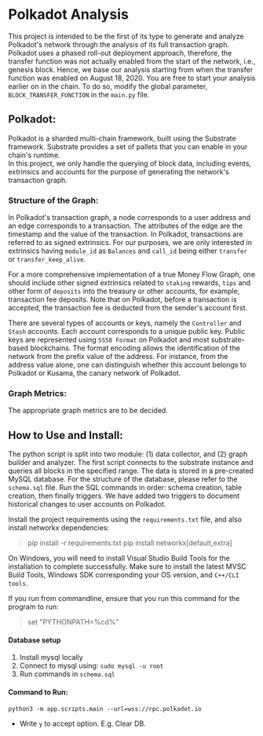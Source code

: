 # Polkadot Analysis
This project is intended to be the first of its type to generate and analyze Polkadot's network through the analysis of its full transaction graph.
Polkadot uses a phased roll-out deployment approach, therefore, the transfer function was not actually enabled from the start of the network, i.e., genesis block. 
Hence, we base our analysis starting from when the transfer function was enabled on August 18, 2020. You are free to start your analysis earlier on in the chain.
To do so, modify the global parameter, `BLOCK_TRANSFER_FUNCTION` in the `main.py` file. 

## Polkadot:
Polkadot is a sharded multi-chain framework, built using the Substrate framework. Substrate provides a set of pallets that you can enable in your chain's runtime.  
In this project, we only handle the querying of block data, including events, extrinsics and accounts for the purpose of generating the network's transaction graph.

### Structure of the Graph:
In Polkadot's transaction graph, a node corresponds to a user address and an edge corresponds to a transaction. The attributes of the edge are the timestamp and the value of the transaction. 
In Polkadot, transactions are referred to as signed extrinsics.
For our purposes, we are only interested in extrinsics having ``module_id`` as ``Balances`` and `call_id` being either `transfer` or `transfer_keep_alive`.

For a more comprehensive implementation of a true Money Flow Graph, one should include other signed extrinsics related to `staking` rewards, `tips` and other form of `deposits` into the treasury or other accounts, for example, 
transaction fee deposits. Note that on Polkadot, before a transaction is accepted, the transaction fee is deducted from the sender's account first. 

There are several types of accounts or keys, namely the ``Controller`` and `Stash` accounts. Each account corresponds to a unique public key. Public keys are represented using `SS58 Format` on Polkadot and most substrate-based blockchains. The format encoding allows the identification of the network from the prefix value of the address. 
For instance, from the address value alone, one can distinguish whether this account belongs to Polkadot or Kusama, the canary network of Polkadot. 

### Graph Metrics:
The appropriate graph metrics are to be decided. 

## How to Use and Install:
The python script is split into two module: (1) data collector, and (2) graph builder and analyzer.
The first script connects to the substrate instance and queries all blocks in the specified range. The data is stored in a pre-created MySQL database. 
For the structure of the database, please refer to the ``schema.sql`` file. Run the SQL commands in order: schema creation, table creation, then finally triggers. 
We have added two triggers to document historical changes to user accounts on Polkadot. 

Install the project requirements using the ``requirements.txt`` file, and also install networkx dependencies:
> pip install -r requirements.txt
> pip install networkx[default,extra]

On Windows, you will need to install Visual Studio Build Tools for the installation to complete successfully.
Make sure to install the latest MVSC Build Tools, Windows SDK corresponding your OS version, and ``C++/CLI tools``.

If you run from commandline, ensure that you run this command for the program to run:
> set "PYTHONPATH=%cd%" 

#### Database setup
1. Install mysql locally
2. Connect to mysql using: `sudo mysql -u root`
3. Run commands in `schema.sql`

#### Command to Run:
```python3 -m app.scripts.main --url=wss://rpc.polkadot.io```
- Write `y` to accept option. E.g. Clear DB.